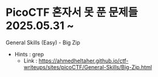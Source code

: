 # PicoCTF 혼자서 못 푼 문제들 2025.05.31 ~

General Skills (Easy) - Big Zip
  * Hints : grep
    - Link : https://ahmedheltaher.github.io/ctf-writeups/sites/picoCTF/General-Skills/Big-Zip.html
